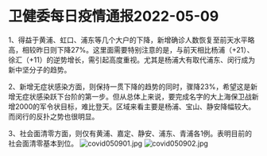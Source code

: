 # 卫健委每日疫情通报2022-05-09

1、得益于黄浦、虹口、浦东等几个大户的下降，新增确诊人数恢复至前天水平略高，相较昨日则下降27%。这里面需要特别注意的是，与前天相比杨浦（+21）、徐汇（+11）的逆势增长，需引起高度重视。尤其是杨浦大有取代浦东、闵行成为新中坚分子的趋势。

2、新增无症状感染方面，则保持一贯下降的趋势的同时，骤降23%，希望这是新增无症状感染跃下台阶的第一步。但从总体上来说，要完成名字的大上海保卫战新增2000的军令状目标，难比登天。区域来看主要是杨浦、宝山、静安降幅较大。而闵行的反扑之势也很明显。

3、社会面清零方面，则仅有黄浦、嘉定、静安、浦东、青浦各1例。表明目前的社会面清零基本到位。
<img decoding="async" src="https://i0.wp.com/s2.loli.net/2022/05/10/aIKJFu1rxWoVwMS.jpg?w=640&#038;ssl=1" alt="covid050901.jpg" data-recalc-dims="1" />
<img decoding="async" src="https://i0.wp.com/s2.loli.net/2022/05/10/poCk4zXc7IUYlWD.jpg?w=640&#038;ssl=1" alt="covid050902.jpg" data-recalc-dims="1" />

